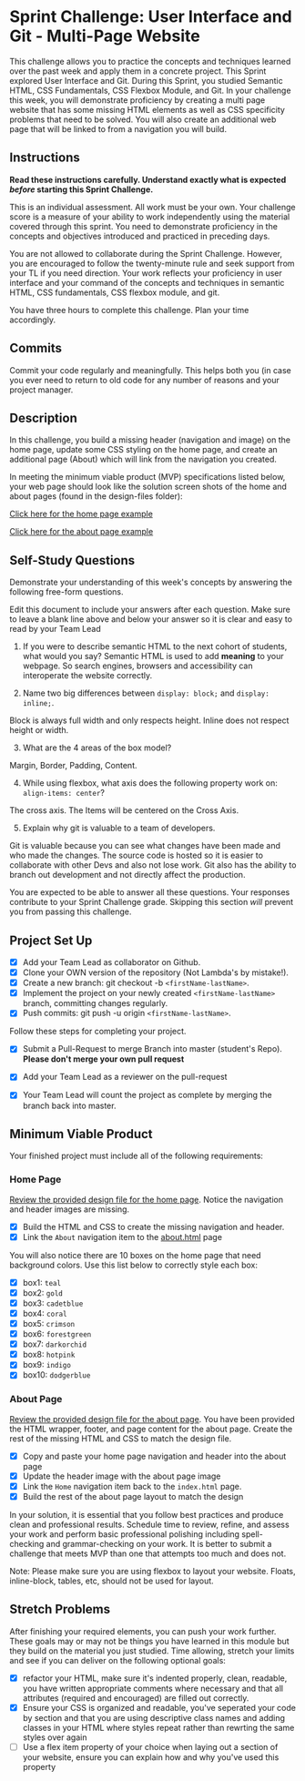 # Sprint Challenge: User Interface and Git - Multi-Page Website

This challenge allows you to practice the concepts and techniques learned over the past week and apply them in a concrete project. This Sprint explored User Interface and Git. During this Sprint, you studied Semantic HTML, CSS Fundamentals, CSS Flexbox Module, and Git. In your challenge this week, you will demonstrate proficiency by creating a multi page website that has some missing HTML elements as well as CSS specificity problems that need to be solved.  You will also create an additional web page that will be linked to from a navigation you will build.

## Instructions

**Read these instructions carefully. Understand exactly what is expected _before_ starting this Sprint Challenge.**

This is an individual assessment. All work must be your own. Your challenge score is a measure of your ability to work independently using the material covered through this sprint. You need to demonstrate proficiency in the concepts and objectives introduced and practiced in preceding days.

You are not allowed to collaborate during the Sprint Challenge. However, you are encouraged to follow the twenty-minute rule and seek support from your TL if you need direction. Your work reflects your proficiency in user interface and your command of the concepts and techniques in semantic HTML, CSS fundamentals, CSS flexbox module, and git.

You have three hours to complete this challenge. Plan your time accordingly.

## Commits

Commit your code regularly and meaningfully. This helps both you (in case you ever need to return to old code for any number of reasons and your project manager.

## Description

In this challenge, you build a missing header (navigation and image) on the home page, update some CSS styling on the home page, and create an additional page (About) which will link from the navigation you created.

In meeting the minimum viable product (MVP) specifications listed below, your web page should look like the solution screen shots of the home and about pages (found in the design-files folder):

[Click here for the home page example](https://tk-assets.lambdaschool.com/39a49225-8ac9-43da-aa90-514fd60ae99a_sprint-challenge-ui-home-example.png)

[Click here for the about page example](https://tk-assets.lambdaschool.com/ede1bb1a-63ff-4801-8c02-3efa2f603190_sprint-challenge-ui-about-example.png)

## Self-Study Questions

Demonstrate your understanding of this week's concepts by answering the following free-form questions.

Edit this document to include your answers after each question. Make sure to leave a blank line above and below your answer so it is clear and easy to read by your Team Lead

1. If you were to describe semantic HTML to the next cohort of students, what would you say?
Semantic HTML is used to add **meaning** to your webpage. So search engines, browsers and accessibility can interoperate the website correctly. 

2. Name two big differences between ```display: block;``` and ```display: inline;```.

Block is always full width and only respects height. Inline does not respect height or width.  

3. What are the 4 areas of the box model?

Margin, Border, Padding, Content.  

4. While using flexbox, what axis does the following property work on: ```align-items: center```?

The cross axis. The Items will be centered on the Cross Axis. 

5. Explain why git is valuable to a team of developers.

 Git is valuable because you can see what changes have been made and who made the changes. The source code is hosted so it is easier to collaborate with other Devs and also not lose work. Git also has the ability to branch out development and not directly affect the production.


You are expected to be able to answer all these questions. Your responses contribute to your Sprint Challenge grade. Skipping this section *will* prevent you from passing this challenge.

## Project Set Up

- [x] Add your Team Lead as collaborator on Github.
- [x] Clone your OWN version of the repository (Not Lambda's by mistake!).
- [x] Create a new branch: git checkout -b `<firstName-lastName>`.
- [x] Implement the project on your newly created `<firstName-lastName>` branch, committing changes regularly.
- [x] Push commits: git push -u origin `<firstName-lastName>`.
 
Follow these steps for completing your project.

- [x] Submit a Pull-Request to merge <firstName-lastName> Branch into master (student's  Repo). **Please don't merge your own pull request**
- [x] Add your Team Lead as a reviewer on the pull-request
- [x] Your Team Lead will count the project as complete by merging the branch back into master.
 


## Minimum Viable Product

Your finished project must include all of the following requirements:

### Home Page

[Review the provided design file for the home page](design-files/home.png).  Notice the navigation and header images are missing.

* [x] Build the HTML and CSS to create the missing navigation and header.
* [x]  Link the `About` navigation item to the [about.html](about.html) page

You will also notice there are 10 boxes on the home page that need background colors.  Use this list below to correctly style each box:

* [x]  box1: `teal`
* [x]  box2: `gold`
* [x]  box3: `cadetblue`
* [x]  box4: `coral`
* [x]  box5: `crimson`
* [x]  box6: `forestgreen`
* [x]  box7: `darkorchid`
* [x]  box8: `hotpink`
* [x]  box9: `indigo`
* [x]  box10: `dodgerblue`

### About Page

[Review the provided design file for the about page](design-files/about.png). You have been provided the HTML wrapper, footer, and page content for the about page. Create the rest of the missing HTML and CSS to match the design file.

* [x]  Copy and paste your home page navigation and header into the about page
* [x]  Update the header image with the about page image
* [x]  Link the `Home` navigation item back to the `index.html` page.
* [x]  Build the rest of the about page layout to match the design

In your solution, it is essential that you follow best practices and produce clean and professional results. Schedule time to review, refine, and assess your work and perform basic professional polishing including spell-checking and grammar-checking on your work. It is better to submit a challenge that meets MVP than one that attempts too much and does not.

Note: Please make sure you are using flexbox to layout your website. Floats, inline-block, tables, etc, should not be used for layout. 

## Stretch Problems

After finishing your required elements, you can push your work further. These goals may or may not be things you have learned in this module but they build on the material you just studied. Time allowing, stretch your limits and see if you can deliver on the following optional goals:

* [x]  refactor your HTML, make sure it's indented properly, clean, readable, you have written appropriate comments where necessary and that all attributes (required and encouraged) are filled out correctly.  
* [x]  Ensure your CSS is organized and readable, you've seperated your code by section and that you are using descriptive class names and adding classes in your HTML where styles repeat rather than rewrting the same styles over again
* [ ]  Use a flex item property of your choice when laying out a section of your website, ensure you can explain how and why you've used this property 
